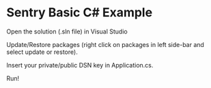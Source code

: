 ﻿# Sentry Basic C# Example

Open the solution (.sln file) in Visual Studio

Update/Restore packages (right click on packages in left side-bar and select update or restore).

Insert your private/public DSN key in Application.cs.

Run!

[raven-csharp]: https://github.com/getsentry/raven-csharp
[documentation]: https://docs.sentry.io/clients/csharp/
